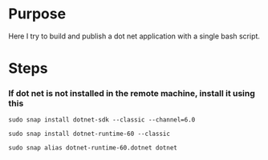 # Purpose
Here I try to build and publish a dot net application with a single bash script.

# Steps

### If dot net is not installed in the remote machine, install it using this
`sudo snap install dotnet-sdk --classic --channel=6.0`

`sudo snap install dotnet-runtime-60 --classic`

`sudo snap alias dotnet-runtime-60.dotnet dotnet`
